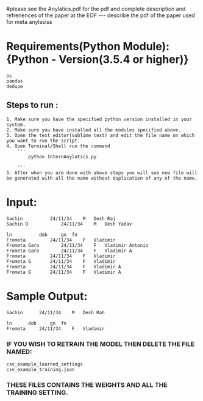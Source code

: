 
#please see the Anylatics.pdf for the pdf and complete description and refrenences of the paper at the EOF --- describe the pdf of the paper used for meta anylasiss 

# Requirements(Python Module): {Python - Version(3.5.4 or higher)}

	os
	pandas
	dedupe

## Steps to run :

	1. Make sure you have the specified python version installed in your system.
	2. Make sure you have installed all the modules specified above.
	3. Open the text editor(sublime text) and edit the file name on which you want to run the script.
	4. Open Terminal/Shell run the command
		'''
			python InternAnylatics.py
		
		'''
	5. After when you are done with above steps you will see new file will be generated with all the name without duplication of any of the name.



#  Input:
	Sachin			24/11/34	M	Desh Raj
	Sachin D			24/11/34	M	Desh Yadav 

	ln			dob		gn	fn
	Frometa			24/11/34	F	Vladimir 
	Frometa Garo		24/11/34	F	Vladimir Antonio
	Frometa Garo		24/11/34	F	Vladimir A
	Frometa			24/11/34	F	Vladimir
	Frometa G		24/11/34	F	Vladimir
	Frometa			24/11/34	F	Vladimir A 
	Frometa G		24/11/34	F	Vladimir A 
	


# Sample Output:
	Sachin		24/11/34	M	Desh Rah

	ln		dob		gn	fn
	Frometa		24/11/34	F	Vladimir 





### IF YOU WISH TO RETRAIN THE MODEL THEN DELETE THE FILE NAMED: 
	csv_example_learned_settings
	csv_example_training.json
### THESE FILES CONTAINS THE WEIGHTS AND ALL THE TRAINING SETTING.
